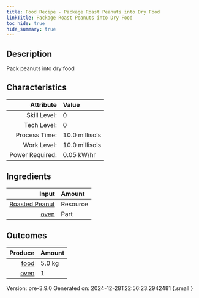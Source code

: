 ```yaml
---
title: Food Recipe - Package Roast Peanuts into Dry Food
linkTitle: Package Roast Peanuts into Dry Food
toc_hide: true
hide_summary: true
---
```


## Description
Pack peanuts into dry food

## Characteristics

| Attribute      | Value |
|--------:|:------|
|Skill Level:|0|
|Tech Level:|0|
|Process Time:|10.0 millisols|
|Work Level:|10.0 millisols|
|Power Required:|0.05 kW/hr|

## Ingredients

| Input      | Amount |
|--------:|:------|
|[Roasted Peanut](/docs/definitions/resource/roasted-peanut)|Resource|5.0 kg|
|[oven](/docs/definitions/part/oven)|Part|1|

## Outcomes


| Produce      | Amount |
|--------:|:------|
|[food](/docs/definitions/resource/food)|5.0 kg|
|[oven](/docs/definitions/part/oven)|1|


Version: pre-3.9.0 Generated on: 2024-12-28T22:56:23.2942481
{.small }

